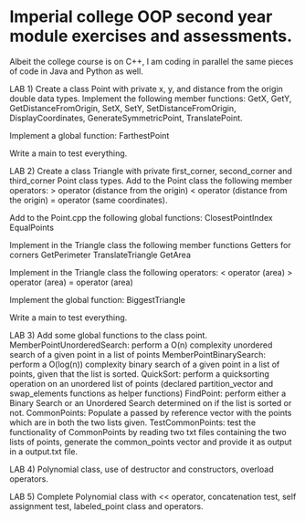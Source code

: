 # Imperial college OOP second year module exercises and assessments.
Albeit the college course is on C++, I am coding in parallel the same pieces of code in Java and Python as well.


LAB 1)
  Create a class Point with private x, y, and distance from the origin double data types.
  Implement the following member functions:
    GetX, GetY, GetDistanceFromOrigin, SetX, SetY, SetDistanceFromOrigin, DisplayCoordinates, GenerateSymmetricPoint,
    TranslatePoint.
  
  Implement a global function: FarthestPoint
  
  Write a main to test everything.
  
LAB 2)
  Create a class Triangle with private first_corner, second_corner and third_corner Point class types.
  Add to the Point class the following member operators:
    > operator (distance from the origin)
    < operator (distance from the origin)
    = operator (same coordinates).
  
  Add to the Point.cpp the following global functions:
    ClosestPointIndex
    EqualPoints
   
  Implement in the Triangle class the following member functions
    Getters for corners
    GetPerimeter
    TranslateTriangle
    GetArea
  
  Implement in the Triangle class the following operators:
    < operator (area)
    > operator (area)
    = operator (area)
  
  Implement the global function: BiggestTriangle
  
  Write a main to test everything.

LAB 3)
  Add some global functions to the class point.
    MemberPointUnorderedSearch: perform a O(n) complexity unordered search of a given point in a list of points
    MemberPointBinarySearch: perform a O(log(n)) complexity binary search of a given point in a list of points, given       that the list is sorted.
    QuickSort: perform a quicksorting operation on an unordered list of points (declared partition_vector and swap_elements functions as helper functions)
    FindPoint: perform either a Binary Search or an Unordered Search determined on if the list is sorted or not.
    CommonPoints: Populate a passed by reference vector with the points which are in both the two lists given.
    TestCommonPoints: test the functionality of CommonPoints by reading two txt files containing the two lists of points, generate the common_points vector and provide it as output in a output.txt file.
   

LAB 4) Polynomial class, use of destructor and constructors, overload operators.

LAB 5) Complete Polynomial class with << operator, concatenation test, self assignment test, labeled_point class and operators.
